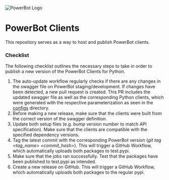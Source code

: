![PowerBot Logo](https://www.powerbot-trading.com/wp-content/uploads/2018/03/PowerBot_Weblogo.png "PowerBot")

# **PowerBot Clients**

This repository serves as a way to host and publish PowerBot clients.

### Checklist

The following checklist outlines the necessary steps to take in order to publish a new version of the PowerBot Clients for Python.

1. The auto-update workflow regularly checks if there are any changes in the swagger file on PowerBot staging/development. If changes have been detected, a new
   pull request is created. This PR includes the updated swagger file as well as the corresponding Python clients, which were generated with the respective
   parameterization as seen in the [configs](./configs) directory.
2. Before making a new release, make sure that the clients were built from the correct version of the swagger definition.
3. Update both setup files (e.g. bump version number to match API specification). Make sure that the clients are compatible with the specified dependency
   versions.
4. Tag the latest commit with the corresponding PowerBot version (*git tag <tag_name> <commit_hash>*). This will trigger a GitHub Workflow, which automatically uploads both packages to test.pypi.
5. Make sure that the jobs ran successfully. Test that the packages have been published to test.pypi as intended.
6. Create a new release on GitHub. This will trigger a GitHub Workflow, which automatically uploads both packages to the regular pypi.